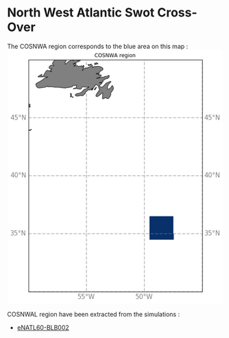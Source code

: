 # North West Atlantic Swot Cross-Over

The COSNWA region corresponds to the blue area on this map :
![COSNWA map](notebooks-maps/region_COSNWA.png)


COSNWAL region have been extracted from the simulations :
  - [eNATL60-BLB002](COSNWA-eNATL60-BLB002.md)
